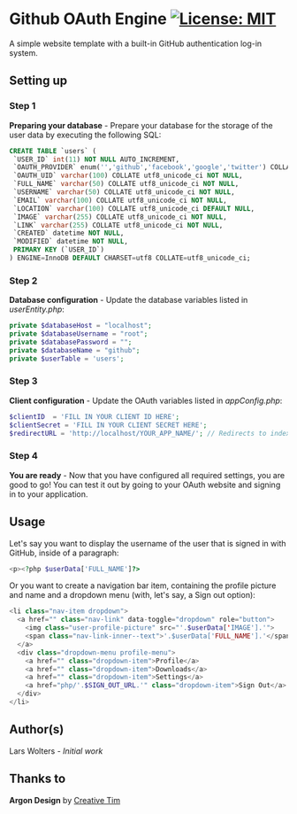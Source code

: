 # Github OAuth Engine [![License: MIT](https://img.shields.io/badge/License-MIT-yellow.svg)](https://opensource.org/licenses/MIT)
A simple website template with a built-in GitHub authentication log-in system.

## Setting up

### Step 1
**Preparing your database** - Prepare your database for the storage of the user data by executing the following SQL:

```sql
CREATE TABLE `users` (
 `USER_ID` int(11) NOT NULL AUTO_INCREMENT,
 `OAUTH_PROVIDER` enum('','github','facebook','google','twitter') COLLATE utf8_unicode_ci NOT NULL,
 `OAUTH_UID` varchar(100) COLLATE utf8_unicode_ci NOT NULL,
 `FULL_NAME` varchar(50) COLLATE utf8_unicode_ci NOT NULL,
 `USERNAME` varchar(50) COLLATE utf8_unicode_ci NOT NULL,
 `EMAIL` varchar(100) COLLATE utf8_unicode_ci NOT NULL,
 `LOCATION` varchar(100) COLLATE utf8_unicode_ci DEFAULT NULL,
 `IMAGE` varchar(255) COLLATE utf8_unicode_ci NOT NULL,
 `LINK` varchar(255) COLLATE utf8_unicode_ci NOT NULL,
 `CREATED` datetime NOT NULL,
 `MODIFIED` datetime NOT NULL,
 PRIMARY KEY (`USER_ID`)
) ENGINE=InnoDB DEFAULT CHARSET=utf8 COLLATE=utf8_unicode_ci;
```

### Step 2
**Database configuration** - Update the database variables listed in *userEntity.php*:

```php
private $databaseHost = "localhost";
private $databaseUsername = "root";
private $databasePassword = "";
private $databaseName = "github";
private $userTable = 'users';
```

### Step 3
**Client configuration** - Update the OAuth variables listed in *appConfig.php*:

```php
$clientID  = 'FILL IN YOUR CLIENT ID HERE';
$clientSecret = 'FILL IN YOUR CLIENT SECRET HERE';
$redirectURL = 'http://localhost/YOUR_APP_NAME/'; // Redirects to index.php
```

### Step 4
**You are ready** - Now that you have configured all required settings, you are good to go! You can test it out by going to your OAuth website and signing in to your application.

## Usage

Let's say you want to display the username of the user that is signed in with GitHub, inside of a paragraph:
```php
<p><?php $userData['FULL_NAME']?>
```

Or you want to create a navigation bar item, containing the profile picture and name and a dropdown menu (with, let's say, a Sign out option):

```php
<li class="nav-item dropdown">
  <a href="" class="nav-link" data-toggle="dropdown" role="button">
    <img class="user-profile-picture" src="'.$userData['IMAGE'].'">
    <span class="nav-link-inner--text">'.$userData['FULL_NAME'].'</span>
  </a>
  <div class="dropdown-menu profile-menu">
    <a href="" class="dropdown-item">Profile</a>
    <a href="" class="dropdown-item">Downloads</a>
    <a href="" class="dropdown-item">Settings</a>
    <a href="php/'.$SIGN_OUT_URL.'" class="dropdown-item">Sign Out</a>
  </div>
</li>
```


## Author(s)

Lars Wolters - *Initial work*

## Thanks to

**Argon Design** by [Creative Tim](https://www.creative-tim.com/product/argon-design-system)
